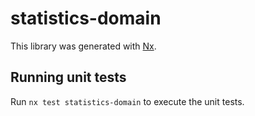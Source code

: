 # statistics-domain

This library was generated with [Nx](https://nx.dev).

## Running unit tests

Run `nx test statistics-domain` to execute the unit tests.
